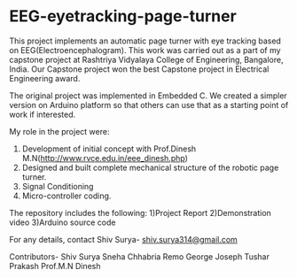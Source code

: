 # EEG-eyetracking-page-turner
This project implements an automatic page turner with eye tracking based on EEG(Electroencephalogram).
This work was carried out as a part of my capstone project at Rashtriya Vidyalaya College of Engineering, 
Bangalore, India. Our Capstone project won the best Capstone project in Electrical Engineering award.

The original project was implemented in Embedded C. We created a simpler version on Arduino platform so 
that others can use that as a starting point of work if interested.

My role in the project were: 
1) Development of initial concept with Prof.Dinesh M.N(http://www.rvce.edu.in/eee_dinesh.php) 
2) Designed and built complete mechanical structure of the robotic page turner.
3) Signal Conditioning
4) Micro-controller coding.


The repository includes the following:
1)Project Report
2)Demonstration video
3)Arduino source code


For any details, contact Shiv Surya- shiv.surya314@gmail.com

Contributors-
Shiv Surya
Sneha Chhabria
Remo George Joseph
Tushar Prakash
Prof.M.N Dinesh


